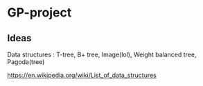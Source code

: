 # GP-project

Ideas
-------

Data structures : T-tree, B+ tree, Image(lol), Weight balanced tree, Pagoda(tree)

https://en.wikipedia.org/wiki/List_of_data_structures